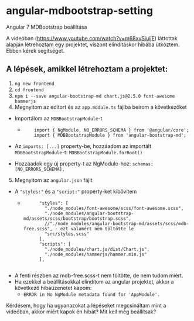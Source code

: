 # angular-mdbootstrap-setting
Angular 7 MDBootstrap beállítása

A videóban (https://www.youtube.com/watch?v=m68xvSiuijE) láttottak alapján létrehoztam egy projektet, viszont elindításkor hibába ütköztem. Ebben kérek segítséget.

## A lépések, amikkel létrehoztam a projektet:
1. `ng new frontend`
2. `cd frontend`
3. `npm i --save angular-bootstrap-md chart.js@2.5.0 font-awesome hammerjs`
4. Megnyitom az editort és az `app.module.ts` fájlba beírom a következőket
  - Importálom az `MDBBootstrapModule`-t
  
    - ``` 
          import { NgModule, NO_ERRORS_SCHEMA } from '@angular/core';
          import { MDBBootstrapModule } from 'angular-bootstrap-md'; 
      ```
  - Az `imports: [...]` property-be, hozzáadom az importált `MDBBootstrapModule`-t: ``` MDBBootstrapModule.forRoot() ```
  - Hozzáadok egy új property-t az NgModule-hoz: ``` schemas: [NO_ERRORS_SCHEMA], ```
5. Megnyitom az `angular.json` fájlt
  - A `"styles:"` és a `"script:"` property-ket kibővítem
    - ```
            "styles": [
              "./node_modules/font-awesome/scss/font-awesome.scss",
              "./node_modules/angular-bootstrap-md/assets/scss/bootstrap/bootstrap.scss",
              //"./node_modules/angular-bootstrap-md/assets/scss/mdb-free.scss", - ezt valamért nem töltötte le
              "src/styles.scss"
            ],
            "scripts": [
              "./node_modules/chart.js/dist/Chart.js",
              "./node_modules/hammerjs/hammer.min.js"
            ],
    ```
  - A fenti részben az mdb-free.scss-t nem töltötte, de nem tudom miért.
- Ha ezekkel a beállításokkal elindítom az angular projektet, akkor a következő hibaüzenetet kapom:
    - `ERROR in No NgModule metadata found for 'AppModule'.`

Kérdésem, hogy ha ugyanazokat a lépéseket megcsináltam mint a videóban, akkor miért kapok én hibát? Mit kell még beállítsak?
